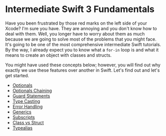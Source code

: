 # Intermediate Swift 3 Fundamentals
Have you been frustrated by those red marks on the left side of your Xcode? I'm sure you have. They are annoying and you don't know how to deal with them. Well, you longer have to worry about them as much because we are going to solve most of the problems that you might face. It's going to be one of the most comprehensive intermediate Swift tutorials. By the way, I already expect you to know what a `for-in` loop is and what it means to create an object with classes and structs.

You might have used these concepts below; however, you will find out why exactly we use these features over another in Swift. Let's find out and let's get started.

* [Optionals](1000/1100//1101_optionals.md)
* [Optionals Chaining](1000/1100/1102_optionals_chaining.md)
* [Guard Statements](1000/1100/1103_guard_statements.md)
* [Type Casting](1000/1100/1104_type_casting.md)
* [Error Handling](1000/1100/1105_error_handling.md)
* [Generics](1000/1100/1106_generics.md)
* [Subscripts](1000/1100/1107_subscripts.md)
* [Class vs Struct](1000/1100/1108_class_vs_struct.md)
* [Typealias](1000/1100/1109_typealias.md)

